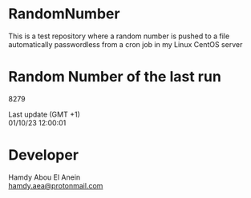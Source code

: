 # RandomNumber    
This is a test repository where a random number is pushed to a file automatically passwordless from a cron job in my Linux CentOS server    
# Random Number of the last run   
8279
      
Last update (GMT +1)    
01/10/23 12:00:01
# Developer    
Hamdy Abou El Anein   
hamdy.aea@protonmail.com
